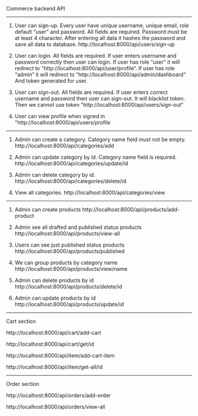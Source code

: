 Commerce backend API

------------------------------------------------------------------------------------
1) User can sign-up. Every user have unique username, unique email, role default “user” and password. All fields are required. Password must be at least 4 character. After entering all data it hashes the password and save all data to database.
http://localhost:8000/api/users/sign-up

2) User can login. All fields are required. If user enters username and password correctly then user can login. If user has role “user” it will redirect to "http://localhost:8000/api/user/profile“.
If user has role “admin” it will redirect to "http://localhost:8000/api/admin/dashboard“
And token generated for user. 

3) User can sign-out. All fields are required. If user enters correct username and password then user can sign-out. It will blacklist token. Then we cannot use token 
"http://localhost:8000/api/users/sign-out“

4) User can view profile when signed in
"http://localhost:8000/api/users/profile


--------------------------------------------------------------------------------------
1) Admin can create a category. Category name field must not be empty.
http://localhost:8000/api/categories/add

2) Admin can update category by id. Category name field is required.
http://localhost:8000/api/categories/update/id

3) Admin can delete category by id.
http://localhost:8000/api/categories/delete/id

4) View all categories.
http://localhost:8000/api/categories/view


--------------------------------------------------------------------------------------
1) Admin can create products
http://localhost:8000/api/products/add-product

2) Admin see all drafted and published status products
http://localhost:8000/api/products/view-all

3) Users can see just published status products
http://localhost:8000/api/products/published

4) We can group products by category name
http://localhost:8000/api/products/view/name

5) Admin can delete products by id
http://localhost:8000/api/products/delete/id

6) Admin can update products by id
http://localhost:8000/api/products/update/id


--------------------------------------------------------------------------------------
Cart section

http://localhost:8000/api/cart/add-cart

http://localhost:8000/api/cart/get/id

http://localhost:8000/api/item/add-cart-item

http://localhost:8000/api/item/get-all/id

-------------------------------------------------------------------------------------
Order section

http://localhost:8000/api/orders/add-order

http://localhost:8000/api/orders/view-all

